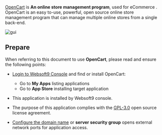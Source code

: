 [OpenCart](https://www.opencart.com/) is **An online store management program**, used for eCommerce . OpenCart is an easy to-use, powerful, open source online store management program that can manage multiple online stores from a single back-end.


![gui](https://libs.websoft9.com/Websoft9/DocsPicture/zh/opencart/opencart-gui-websoft9.png)


## Prepare

When referring to this document to use **OpenCart**, please read and ensure the following points:

- [Login to Websoft9 Console](./login-console) and find or install OpenCart:
  - Go to **My Apps** listing applications 
  - Go to **App Store** installing target application

- This application is installed by Websoft9 console.


- The purpose of this application complies with the [GPL-3.0](https://opensource.org/licenses/GPL-3.0) open source license agreement.


- [Configure the domain name](./domain-set) or **server security group** opens external network ports for application access.